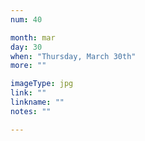 ```yaml
---
num: 40

month: mar
day: 30
when: "Thursday, March 30th"
more: ""

imageType: jpg
link: ""
linkname: ""
notes: ""

---
```

